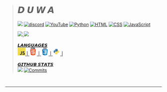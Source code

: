 > # **𝘿 𝙐 𝙒 𝘼**<br>
> [![](https://komarev.com/ghpvc/?username=DuwaYT)](https://www.youtube.com/channel/UC830rjP727c4fFZ0hX_cKww)
> [![discord](https://discord.com/api/guilds/267624335836053506/widget.png)](https://pornhub.com)
> [![YouTube](https://img.shields.io/badge/-D%20U%20W%20A%20-000000?style=flat&logo=youtube)](https://www.youtube.com/channel/UC830rjP727c4fFZ0hX_cKww)
> [![Python](https://img.shields.io/badge/-Python-000000?style=flat&logo=python)](https://www.youtube.com/channel/UC830rjP727c4fFZ0hX_cKww)
> [![HTML](https://img.shields.io/badge/-HTML-000000?style=flat&logo=html5)](https://www.youtube.com/channel/UC830rjP727c4fFZ0hX_cKww)
> [![CSS](https://img.shields.io/badge/-CSS-000000?style=flat&logo=css3)](https://www.youtube.com/channel/UC830rjP727c4fFZ0hX_cKww)
> [![JavaScript](https://img.shields.io/badge/-JavaScript-000000?style=flat&logo=JavaScript)](https://www.youtube.com/channel/UC830rjP727c4fFZ0hX_cKww)
>
></p>
>
>  <a href="https://github.com/DuwaYT">
>    <img src="https://lanyard.cnrad.dev/api/794917831258800158"/>
>     </a>
>   <a href="https://github.com/DuwaYT">
> <img src="https://discord.c99.nl/widget/theme-6/794917831258800158.png"
>
>
><br><br>
> 	<b>𝙇𝘼𝙉𝙂𝙐𝘼𝙂𝙀𝙎</b>
>	<br>
>	<code><img height="25" src="https://raw.githubusercontent.com/github/explore/80688e429a7d4ef2fca1e82350fe8e3517d3494d/topics/javascript/javascript.png"></code>&nbsp;|
>	<code><img height="25" src="https://raw.githubusercontent.com/github/explore/80688e429a7d4ef2fca1e82350fe8e3517d3494d/topics/html/html.png"></code>&nbsp;|
>	<code><img height="25" src="https://raw.githubusercontent.com/github/explore/80688e429a7d4ef2fca1e82350fe8e3517d3494d/topics/css/css.png"></code>&nbsp;|
>	<code><img height="25" src="https://raw.githubusercontent.com/github/explore/80688e429a7d4ef2fca1e82350fe8e3517d3494d/topics/python/python.png"></code>&nbsp;|
>	<br><br>
>	<b>𝙂𝙄𝙏𝙃𝙐𝘽 𝙎𝙏𝘼𝙏𝙎</b><br>
> [![](https://github-readme-stats.vercel.app/api/top-langs?username=duWAYT&layout=compact&langs_count=8&theme=midnight-purple)](https://www.youtube.com/channel/UC830rjP727c4fFZ0hX_cKww)
[![Commits](https://github-readme-stats.vercel.app/api?username=DuwaYT&include_all_commits=true&count_private=true&show_icons=true&theme=midnight-purple)](https://www.youtube.com/channel/UC830rjP727c4fFZ0hX_cKww)<br>



<p>&nbsp;</p>    

---  



